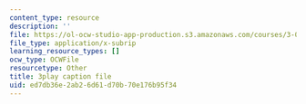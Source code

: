 ```yaml
---
content_type: resource
description: ''
file: https://ol-ocw-studio-app-production.s3.amazonaws.com/courses/3-091-introduction-to-solid-state-chemistry-fall-2018/ed7db36e2ab26d61d70b70e176b95f34_DYc1LmhRkm4.srt
file_type: application/x-subrip
learning_resource_types: []
ocw_type: OCWFile
resourcetype: Other
title: 3play caption file
uid: ed7db36e-2ab2-6d61-d70b-70e176b95f34
---
```

